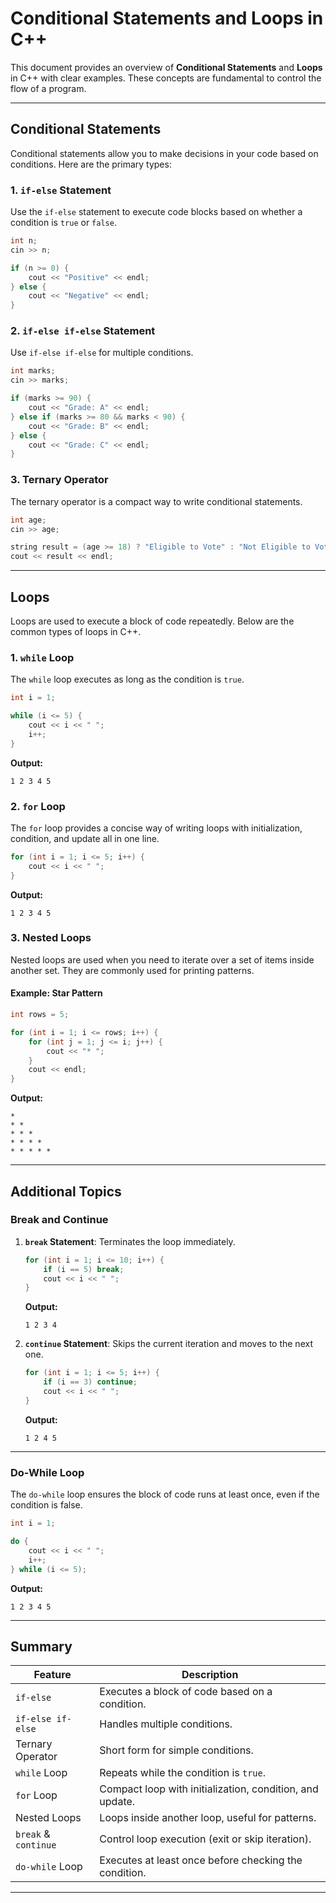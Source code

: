 # Conditional Statements and Loops in C++

This document provides an overview of **Conditional Statements** and **Loops** in C++ with clear examples. These concepts are fundamental to control the flow of a program.

---

## Conditional Statements

Conditional statements allow you to make decisions in your code based on conditions. Here are the primary types:

### 1. `if-else` Statement

Use the `if-else` statement to execute code blocks based on whether a condition is `true` or `false`.

```cpp
int n;
cin >> n;

if (n >= 0) {
    cout << "Positive" << endl;
} else {
    cout << "Negative" << endl;
}
```

### 2. `if-else if-else` Statement

Use `if-else if-else` for multiple conditions.

```cpp
int marks;
cin >> marks;

if (marks >= 90) {
    cout << "Grade: A" << endl;
} else if (marks >= 80 && marks < 90) {
    cout << "Grade: B" << endl;
} else {
    cout << "Grade: C" << endl;
}
```

### 3. Ternary Operator

The ternary operator is a compact way to write conditional statements.

```cpp
int age;
cin >> age;

string result = (age >= 18) ? "Eligible to Vote" : "Not Eligible to Vote";
cout << result << endl;
```

---

## Loops

Loops are used to execute a block of code repeatedly. Below are the common types of loops in C++.

### 1. `while` Loop

The `while` loop executes as long as the condition is `true`.

```cpp
int i = 1;

while (i <= 5) {
    cout << i << " ";
    i++;
}
```

**Output:**
```
1 2 3 4 5
```

### 2. `for` Loop

The `for` loop provides a concise way of writing loops with initialization, condition, and update all in one line.

```cpp
for (int i = 1; i <= 5; i++) {
    cout << i << " ";
}
```

**Output:**
```
1 2 3 4 5
```

### 3. Nested Loops

Nested loops are used when you need to iterate over a set of items inside another set. They are commonly used for printing patterns.

#### Example: Star Pattern

```cpp
int rows = 5;

for (int i = 1; i <= rows; i++) {
    for (int j = 1; j <= i; j++) {
        cout << "* ";
    }
    cout << endl;
}
```

**Output:**
```
* 
* * 
* * * 
* * * * 
* * * * * 
```

---

## Additional Topics

### Break and Continue

1. **`break` Statement**: Terminates the loop immediately.
   ```cpp
   for (int i = 1; i <= 10; i++) {
       if (i == 5) break;
       cout << i << " ";
   }
   ```
   **Output:**
   ```
   1 2 3 4
   ```

2. **`continue` Statement**: Skips the current iteration and moves to the next one.
   ```cpp
   for (int i = 1; i <= 5; i++) {
       if (i == 3) continue;
       cout << i << " ";
   }
   ```
   **Output:**
   ```
   1 2 4 5
   ```

---

### Do-While Loop

The `do-while` loop ensures the block of code runs at least once, even if the condition is false.

```cpp
int i = 1;

do {
    cout << i << " ";
    i++;
} while (i <= 5);
```

**Output:**
```
1 2 3 4 5
```

---

## Summary

| Feature                 | Description                                                      |
|-------------------------|------------------------------------------------------------------|
| `if-else`              | Executes a block of code based on a condition.                  |
| `if-else if-else`      | Handles multiple conditions.                                     |
| Ternary Operator        | Short form for simple conditions.                               |
| `while` Loop           | Repeats while the condition is `true`.                          |
| `for` Loop             | Compact loop with initialization, condition, and update.        |
| Nested Loops           | Loops inside another loop, useful for patterns.                 |
| `break` & `continue`   | Control loop execution (exit or skip iteration).                |
| `do-while` Loop        | Executes at least once before checking the condition.           |

---



